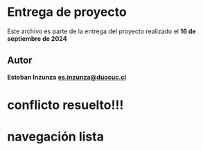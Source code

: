 # Entrega de proyecto

Este archivo es parte de la entrega del proyecto realizado el **16 de septiembre de 2024**

## Autor

**Esteban Inzunza**
**es.inzunza@duocuc.cl**

# conflicto resuelto!!! 
# navegación lista
